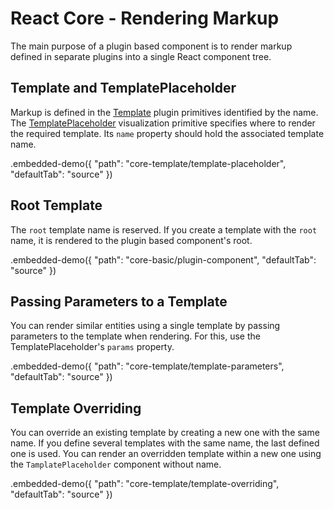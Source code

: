 # React Core - Rendering Markup

The main purpose of a plugin based component is to render markup defined in separate plugins into a single React component tree.

## Template and TemplatePlaceholder

Markup is defined in the [Template](../reference/template.md) plugin primitives identified by the name. The [TemplatePlaceholder](../reference/template-placeholder.md) visualization primitive specifies where to render the required template. Its `name` property should hold the associated template name.

.embedded-demo({ "path": "core-template/template-placeholder", "defaultTab": "source" })

## Root Template

The `root` template name is reserved. If you create a template with the `root` name, it is rendered to the plugin based component's root.

.embedded-demo({ "path": "core-basic/plugin-component", "defaultTab": "source" })

## Passing Parameters to a Template

You can render similar entities using a single template by passing parameters to the template when rendering. For this, use the TemplatePlaceholder's `params` property.

.embedded-demo({ "path": "core-template/template-parameters", "defaultTab": "source" })

## Template Overriding

You can override an existing template by creating a new one with the same name. If you define several templates with the same name, the last defined one is used. You can render an overridden template within a new one using the `TamplatePlaceholder` component without name.

.embedded-demo({ "path": "core-template/template-overriding", "defaultTab": "source" })
